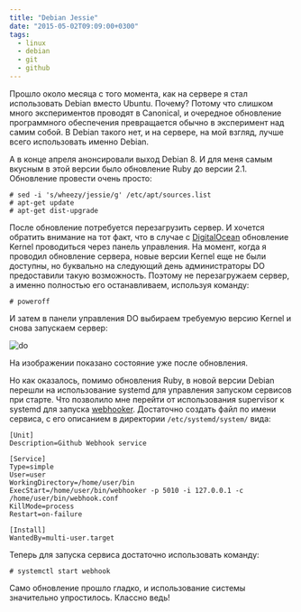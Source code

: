 ```yaml
---
title: "Debian Jessie"
date: "2015-05-02T09:09:00+0300"
tags:
  - linux
  - debian
  - git
  - github
---
```

Прошло около месяца с того момента, как на сервере я стал использовать Debian вместо Ubuntu. Почему? Потому что слишком много экспериментов проводят в Canonical, и очередное обновление программного обеспечения превращается обычно в эксперимент над самим собой. В Debian такого нет, и на сервере, на мой взгляд, лучше всего использовать именно Debian.

А в конце апреля анонсировали выход Debian 8. И для меня самым вкусным в этой версии было обновление Ruby до версии 2.1. Обновление провести очень просто:

    # sed -i 's/wheezy/jessie/g' /etc/apt/sources.list
    # apt-get update
    # apt-get dist-upgrade

После обновление потребуется перезагрузить сервер. И хочется обратить внимание на тот факт, что в случае с [DigitalOcean](https://www.digitalocean.com/?refcode=c5cb9e6574a7) обновление Kernel проводиться через панель управления. На момент, когда я проводил обновление сервера, новые версии Kernel еще не были доступны, но буквально на следующий день администраторы DO предоставили такую возможность. Поэтому не перезагружаем сервер, а именно полностью его останавливаем, используя команду:

    # poweroff

И затем в панели управления DO выбираем требуемую версию Kernel и снова запускаем сервер:

![do](https://static.juev.org/2015/05/do.png)

На изображении показано состояние уже после обновления.

Но как оказалось, помимо обновления Ruby, в новой версии Debian перешли на использование systemd для управления запуском сервисов при старте. Что позволило мне перейти от использования supervisor к systemd для запуска [webhooker](/2013/11/17/automation-jekyll/). Достаточно создать файл  по имени сервиса, с его описанием в директории `/etc/systemd/system/` вида:

    [Unit]
    Description=Github Webhook service

    [Service]
    Type=simple
    User=user
    WorkingDirectory=/home/user/bin
    ExecStart=/home/user/bin/webhooker -p 5010 -i 127.0.0.1 -c /home/user/bin/webhook.conf
    KillMode=process
    Restart=on-failure

    [Install]
    WantedBy=multi-user.target

Теперь для запуска сервиса достаточно использовать команду:

    # systemctl start webhook

Само обновление прошло гладко, и использование системы значительно упростилось. Классно ведь!
